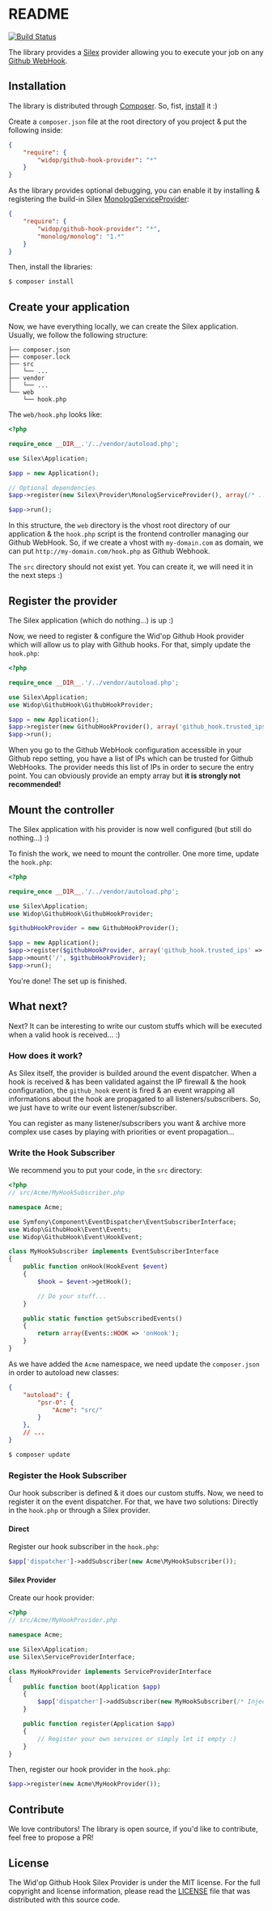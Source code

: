 # README

[![Build Status](https://secure.travis-ci.org/widop/WidopGithubHookProvider.png)](http://travis-ci.org/widop/WidopGithubHookProvider)

The library provides a [Silex](https://github.com/fabpot/Silex) provider allowing you to execute your job on any
[Github WebHook](https://help.github.com/articles/post-receive-hooks).

## Installation

The library is distributed through [Composer](https://github.com/composer/composer). So, fist,
[install](http://getcomposer.org/doc/00-intro.md#installation-nix) it :)

Create a `composer.json` file at the root directory of you project & put the following inside:

``` json
{
    "require": {
        "widop/github-hook-provider": "*"
    }
}
```

As the library provides optional debugging, you can enable it by installing & registering the build-in Silex
[MonologServiceProvider](http://silex.sensiolabs.org/doc/providers/monolog.html):

``` json
{
    "require": {
        "widop/github-hook-provider": "*",
        "monolog/monolog": "1.*"
    }
}
```

Then, install the libraries:

``` bash
$ composer install
```

## Create your application

Now, we have everything locally, we can create the Silex application. Usually, we follow the following structure:

```
├── composer.json
├── composer.lock
├── src
│   └── ...
├── vendor
│   └── ...
└── web
    └── hook.php
```

The `web/hook.php` looks like:

``` php
<?php

require_once __DIR__.'/../vendor/autoload.php';

use Silex\Application;

$app = new Application();

// Optional dependencies
$app->register(new Silex\Provider\MonologServiceProvider(), array(/* ... */));

$app->run();
```

In this structure, the `web` directory is the vhost root directory of our application & the `hook.php` script is the
frontend controller managing our Github WebHook. So, if we create a vhost with `my-domain.com` as domain, we can put
`http://my-domain.com/hook.php` as Github Webhook.

The `src` directory should not exist yet. You can create it, we will need it in the next steps :)

## Register the provider

The Silex application (which do nothing...) is up :)

Now, we need to register & configure the Wid'op Github Hook provider which will allow us to play with Github hooks. For
that, simply update the `hook.php`:

``` php
<?php

require_once __DIR__.'/../vendor/autoload.php';

use Silex\Application;
use Widop\GithubHook\GithubHookProvider;

$app = new Application();
$app->register(new GithubHookProvider(), array('github_hook.trusted_ips' => array('127.0.0.1', /* ... */)));
$app->run();
```

When you go to the Github WebHook configuration accessible in your Github repo setting, you have a list of IPs which
can be trusted for Github WebHooks. The provider needs this list of IPs in order to secure the entry point. You can
obviously provide an empty array but **it is strongly not recommended!**

## Mount the controller

The Silex application with his provider is now well configured (but still do nothing...) :)

To finish the work, we need to mount the controller. One more time, update the `hook.php`:

``` php
<?php

require_once __DIR__.'/../vendor/autoload.php';

use Silex\Application;
use Widop\GithubHook\GithubHookProvider;

$githubHookProvider = new GithubHookProvider();

$app = new Application();
$app->register($githubHookProvider, array('github_hook.trusted_ips' => array('127.0.0.1', /* ... */)));
$app->mount('/', $githubHookProvider);
$app->run();
```

You're done! The set up is finished.

## What next?

Next? It can be interesting to write our custom stuffs which will be executed when a valid hook is received... :)

### How does it work?

As Silex itself, the provider is builded around the event dispatcher. When a hook is received & has been validated
against the IP firewall & the hook configuration, the `github_hook` event is fired & an event wrapping all informations
about the hook are propagated to all listeners/subscribers. So, we just have to write our event listener/subscriber.

You can register as many listener/subscribers you want & archive more complex use cases by playing with priorities or
event propagation...

### Write the Hook Subscriber

We recommend you to put your code, in the `src` directory:

``` php
<?php
// src/Acme/MyHookSubscriber.php

namespace Acme;

use Symfony\Component\EventDispatcher\EventSubscriberInterface;
use Widop\GithubHook\Event\Events;
use Widop\GithubHook\Event\HookEvent;

class MyHookSubscriber implements EventSubscriberInterface
{
    public function onHook(HookEvent $event)
    {
        $hook = $event->getHook();

        // Do your stuff...
    }

    public static function getSubscribedEvents()
    {
        return array(Events::HOOK => 'onHook');
    }
}
```

As we have added the `Acme` namespace, we need update the `composer.json` in order to autoload new classes:

``` json
{
    "autoload": {
        "psr-0": {
            "Acme": "src/"
        }
    },
    // ...
}
```

``` bash
$ composer update
```

### Register the Hook Subscriber

Our hook subscriber is defined & it does our custom stuffs. Now, we need to register it on the event dispatcher. For
that, we have two solutions: Directly in the `hook.php` or through a Silex provider.

#### Direct

Register our hook subscriber in the `hook.php`:

``` php
$app['dispatcher']->addSubscriber(new Acme\MyHookSubscriber());
```

#### Silex Provider

Create our hook provider:

``` php
<?php
// src/Acme/MyHookProvider.php

namespace Acme;

use Silex\Application;
use Silex\ServiceProviderInterface;

class MyHookProvider implements ServiceProviderInterface
{
    public function boot(Application $app)
    {
        $app['dispatcher']->addSubscriber(new MyHookSubscriber(/* Injects your own parameters/services */));
    }

    public function register(Application $app)
    {
        // Register your own services or simply let it empty :)
    }
}
```

Then, register our hook provider in the `hook.php`:

``` php
$app->register(new Acme\MyHookProvider());
```

## Contribute

We love contributors! The library is open source, if you'd like to contribute, feel free to propose a PR!

## License

The Wid'op Github Hook Silex Provider is under the MIT license. For the full copyright and license information, please
read the [LICENSE](https://github.com/widop/WidopGitubHookProvider/blob/master/LICENSE) file that was distributed
with this source code.
